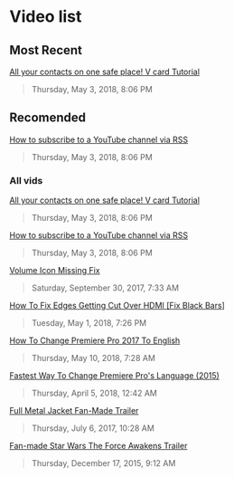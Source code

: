 # Video list

## Most Recent

[All your contacts on one safe place! V card Tutorial](https://jet-so.github.io/blob/master/docs/allvids.md#all-your-contacts-on-one-safe-place-v-card-tutorial)
> Thursday, May 3, 2018, 8:06 PM

## Recomended

[How to subscribe to a YouTube channel via RSS](https://jet-so.github.io/blob/master/docs/allvids.md#how-to-subscribe-to-a-youtube-channel-via-rss)
> Thursday, May 3, 2018, 8:06 PM


### All vids

[All your contacts on one safe place! V card Tutorial](https://jet-so.github.io/blob/master/docs/allvids.md#all-your-contacts-on-one-safe-place-v-card-tutorial)
> Thursday, May 3, 2018, 8:06 PM

[How to subscribe to a YouTube channel via RSS](https://jet-so.github.io/blob/master/docs/allvids.md#how-to-subscribe-to-a-youtube-channel-via-rss)
> Thursday, May 3, 2018, 8:06 PM

[Volume Icon Missing Fix](https://jet-so.github.io/blob/master/docs/allvids.md#volume-icon-missing-fix)
> Saturday, September 30, 2017, 7:33 AM

[How To Fix Edges Getting Cut Over HDMI [Fix Black Bars]](https://jet-so.github.io/blob/master/docs/allvids.md#how-to-fix-edges-getting-cut-over-hdmi-fix-black-bars
)
> Tuesday, May 1, 2018, 7:26 PM

[How To Change Premiere Pro 2017 To English](https://jet-so.github.io/blob/master/docs/allvids.md#how-to-change-premiere-pro-2017-to-english
)
> Thursday, May 10, 2018, 7:28 AM

[Fastest Way To Change Premiere Pro's Language (2015)](https://jet-so.github.io/blob/master/docs/allvids.md#fastest-way-to-change-premiere-pros-language-2015)
> Thursday, April 5, 2018, 12:42 AM

[Full Metal Jacket Fan-Made Trailer](https://jet-so.github.io/blob/master/docs/allvids.md#full-metal-jacket-fan-made-trailer)
> Thursday, July 6, 2017, 10:28 AM

[Fan-made Star Wars The Force Awakens Trailer](https://jet-so.github.io/blob/master/docs/allvids.md#fan-made-star-wars-the-force-awakens-trailer)
> Thursday, December 17, 2015, 9:12 AM
